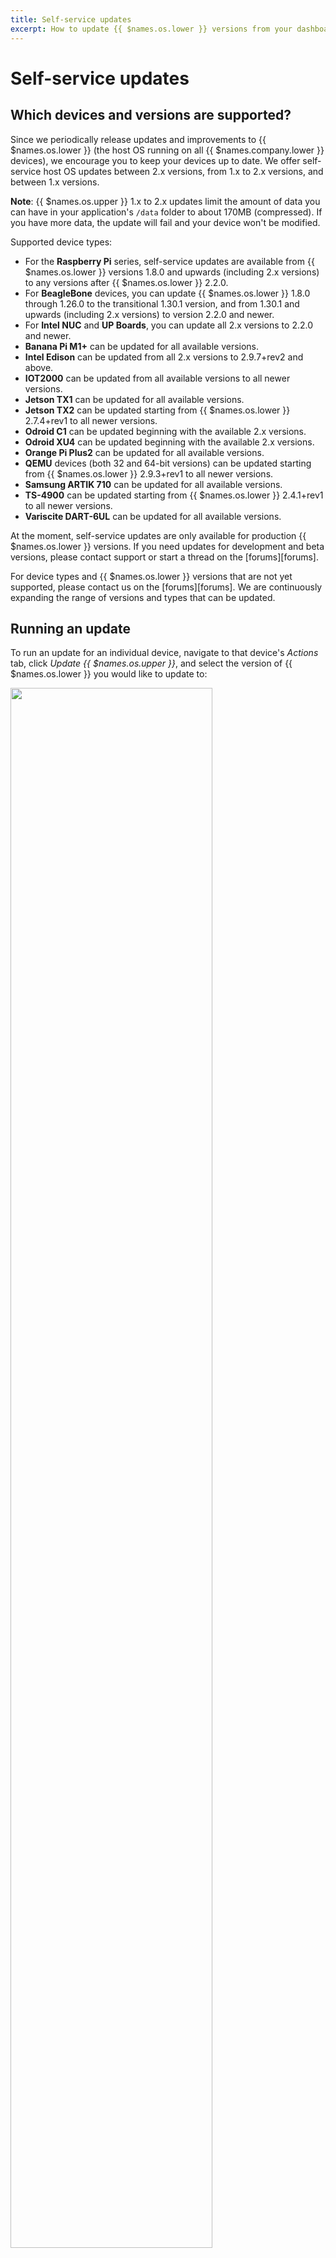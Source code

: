 ```yaml
---
title: Self-service updates
excerpt: How to update {{ $names.os.lower }} versions from your dashboard
---
```


# Self-service updates

## Which devices and versions are supported?

Since we periodically release updates and improvements to {{ $names.os.lower }} (the host OS running on all {{ $names.company.lower }} devices), we encourage you to keep your devices up to date. We offer self-service host OS updates between 2.x versions, from 1.x to 2.x versions, and between 1.x versions.

__Note__: {{ $names.os.upper }} 1.x to 2.x updates limit the amount of data you can have in your application's `/data` folder to about 170MB (compressed). If you have more data, the update will fail and your device won't be modified.

Supported device types:

* For the **Raspberry Pi** series, self-service updates are available from {{ $names.os.lower }} versions 1.8.0 and upwards (including 2.x versions) to any versions after {{ $names.os.lower }} 2.2.0.
* For **BeagleBone** devices, you can update {{ $names.os.lower }} 1.8.0 through 1.26.0 to the transitional 1.30.1 version, and from 1.30.1 and upwards (including 2.x versions) to version 2.2.0 and newer.
* For **Intel NUC** and **UP Boards**, you can update all 2.x versions to 2.2.0 and newer.
* **Banana Pi M1+** can be updated for all available versions.
* **Intel Edison** can be updated from all 2.x versions to 2.9.7+rev2 and above.
* **IOT2000** can be updated from all available versions to all newer versions.
* **Jetson TX1** can be updated for all available versions.
* **Jetson TX2** can be updated starting from {{ $names.os.lower }} 2.7.4+rev1 to all newer versions.
* **Odroid C1** can be updated beginning with the available 2.x versions.
* **Odroid XU4** can be updated beginning with the available 2.x versions.
* **Orange Pi Plus2** can be updated for all available versions.
* **QEMU** devices (both 32 and 64-bit versions) can be updated starting from {{ $names.os.lower }} 2.9.3+rev1 to all newer versions.
* **Samsung ARTIK 710** can be updated for all available versions.
* **TS-4900** can be updated starting from {{ $names.os.lower }} 2.4.1+rev1 to all newer versions.
* **Variscite DART-6UL** can be updated for all available versions.

At the moment, self-service updates are only available for production {{ $names.os.lower }} versions. If you need updates for development and beta versions, please contact support or start a thread on the [forums][forums].

For device types and {{ $names.os.lower }} versions that are not yet supported, please contact us on the [forums][forums]. We are continuously expanding the range of versions and types that can be updated.

## Running an update

To run an update for an individual device, navigate to that device's *Actions* tab, click *Update {{ $names.os.upper }}*, and select the version of {{ $names.os.lower }} you would like to update to:

<img src="/img/common/updates/update-os.png" width="80%">

Updates can also be made to multiple devices in the same application. From the device list, click the checkbox to the left of any online devices you wish to update. Then click the *Group Actions* button in the upper-right corner of the dashboard, followed by *Update {{ $names.os.lower }}*:

<img src="/img/common/updates/group-update.png" width="100%">

__Note:__ Updates to the supervisor, {{ $names.company.lower }}'s agent on the device, are handled in conjuction with host OS updates. If you need to update the supervisor separately from the host OS, please [contact us][troubleshooting] for assistance.

After an update begins, the device summary page will show a progress bar that marks the steps completed for the update. Some steps that take longer, such as the device downloading the new OS image, may make the progress bar appear stuck. This doesn't mean anything has gone wrong with your update. We are working on making the update process more informative.

Update time can vary significantly, depending on the speed of your network, the speed of your SD card (or other storage medium), and your device performance.

If your {{ $names.os.lower }} update fails for any reason, the device should still be recoverable. For devices running {{ $names.os.lower }} 2.x, the user application should still be running normally, and the reasons for failure can be examined throught the update logs at `mnt/data/{{ $names.company.short }}hup/`. If you have any issues, please contact us on the [troubleshooting section of the forums][troubleshooting].

You can learn more about what exactly goes on during the update process [here][update-process].

<!-- links -->
[forums]:https://forums.{{ $names.domain }}/
[troubleshooting]:https://forums.{{ $names.domain }}/c/troubleshooting
[update-process]:/updates/update-process/
